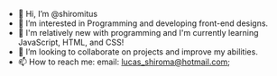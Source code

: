 - 👋 Hi, I’m @shiromitus
- 👀 I’m interested in Programming and developing front-end designs.
- 🌱 I'm relatively new with programming and I'm currently learning JavaScript, HTML, and CSS!
- 💞️ I’m looking to collaborate on projects and improve my abilities.
- 📫 How to reach me: email: lucas_shiroma@hotmail.com; 

<!---
shiromitus/shiromitus is a ✨ special ✨ repository because its `README.md` (this file) appears on your GitHub profile.
You can click the Preview link to take a look at your changes.
--->
